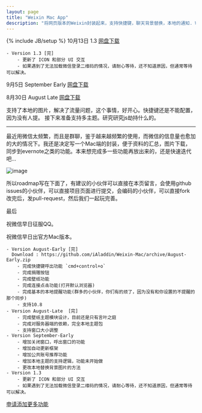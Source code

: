 ```yaml
---
layout: page
title: "Weixin Mac App"
description: "将网页版本的Weixin封装起来，支持快捷键，聊天背景替换，本地的通知. Weixin For Mac,Wechat for Mac"
---
```

{% include JB/setup %}
10月13日 1.3 [网盘下载](http://pan.baidu.com/s/1d0I5g)
    
    - Version 1.3 [完]
        - 更新了 ICON 和部分 UI 交互
        - 如果遇到了无法加载微信登录二维码的情况，请耐心等待，还不知道原因，但通常等待可以解决。


9月5日 September Early [网盘下载](http://pan.baidu.com/share/link?shareid=2367862141&uk=2885731703)

8月30日 August Late [网盘下载](http://yun.baidu.com/share/link?shareid=3983916216&uk=2885731703&third=0)

支持了本地的图片，解决了流量问题，这个事情，好开心。快捷键还是不能配置，因为没有人提。
接下来准备支持多主题。研究研究js劫持什么的。

---

最近用微信太频繁，而且是群聊，鉴于越来越频繁的使用，而微信的信息量也愈加的大的情况下。我还是决定写一个Mac端的封装，便于资料的汇总，图片下载，同步到evernote之类的功能。本来想完成多一些功能再放出来的，还是快速迭代吧...  

![image](http://i.minus.com/ibqGAg0sR5QNY2.png)


所以roadmap写在下面了，有建议的小伙伴可以直接在本页留言，会使用github issues的小伙伴，可以直接项目页面进行提交，会编码的小伙伴，可以直接fork 改完后，发pull-request，然后我们一起玩完善。

最后

祝微信早日征服QQ。

祝微信早日出官方Mac版本。



    - Version August-Early [完] 
      Download : https://github.com/iAladdin/Weixin-Mac/archive/August-Early.zip
        - 完成快捷键呼出功能 `cmd+control+o`
        - 完成捐赠按钮
        - 完成壁纸功能
        - 完成连接点击功能(打开默认浏览器)
        - 完成基本的本地提醒功能(群多的小伙伴，你们有的烦了，因为没有和你设置的不提醒的那个同步)
        - 支持10.8
    - Version August-Late  [完]
        - 完成壁纸主题模块设计，目前还是只有言叶之庭
        - 完成对服务器端的依赖，完全本地主题包
        - 支持窗口大小调整
    - Version September-Early 
        - 增加关闭窗口，呼出窗口的功能
        - 增加自动更新框架
        - 增加公共账号推荐功能
        - 增加本地主题的支持逻辑，功能未开始做
        - 更改本地替换背景图片的方法
    - Version 1.3
        - 更新了 ICON 和部分 UI 交互
        - 如果遇到了无法加载微信登录二维码的情况，请耐心等待，还不知道原因，但通常等待可以解决。



[申请添加更多功能](https://github.com/iAladdin/Weixin-Mac/issues)